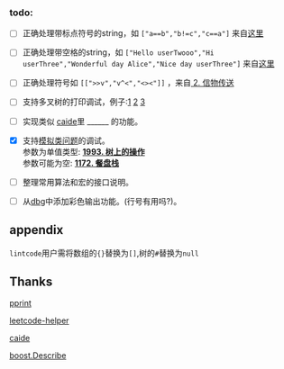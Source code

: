 ### todo: 

- [ ] 正确处理带标点符号的string，如 `["a==b","b!=c","c==a"]` 来自[这里](https://leetcode-cn.com/problems/satisfiability-of-equality-equations/)

- [ ] 正确处理带空格的string，如 `["Hello userTwooo","Hi userThree","Wonderful day Alice","Nice day userThree"]` 来自[这里](https://leetcode.cn/contest/biweekly-contest-79/problems/sender-with-largest-word-count/)

- [ ] 正确处理符号如 `[[">>v","v^<","<><"]]` ，来自[ 2. 信物传送 ](https://leetcode.cn/contest/season/2022-spring/problems/6UEx57/)

- [ ] 支持多叉树的打印调试，例子:[1](https://leetcode-cn.com/problems/maximum-depth-of-n-ary-tree/) [2](https://leetcode-cn.com/problems/smallest-missing-genetic-value-in-each-subtree/) [3](https://leetcode-cn.com/problems/longest-path-with-different-adjacent-characters/)

- [ ] 实现类似 [caide](https://github.com/slycelote/caide)里 ______ 的功能。

- [x] 支持[模拟类问题](https://leetcode.com/problems/dinner-plate-stacks/)的调试。   
      参数为单值类型: [__1993. 树上的操作__](https://leetcode.cn/problems/operations-on-tree/)  
      参数可能为空: [__1172. 餐盘栈__](https://leetcode.cn/problems/dinner-plate-stacks/)  
  
  
- [ ] 整理常用算法和宏的接口说明。

- [ ] 从[dbg](https://github.com/sharkdp/dbg-macro )中添加彩色输出功能。(行号有用吗?)。

## appendix
`lintcode`用户需将数组的`{}`替换为`[]`,树的`#`替换为`null`

## Thanks
[pprint](https://louisdx.github.io/cxx-prettyprint/)

[leetcode-helper](https://github.com/luckystone60/leetcode-helper)

[caide](https://github.com/slycelote/caide/issues/50)

[boost.Describe](https://www.boost.org/doc/libs/develop/libs/describe/doc/html/describe.html#example_json_rpc)
